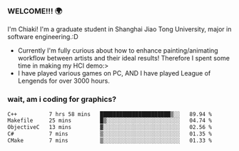 ### WELCOME!!! 🌍

I'm Chiaki! I'm a graduate student in Shanghai Jiao Tong University, major in software engineering.:D

-  Currently I'm fully curious about how to enhance painting/animating workflow between artists and their ideal results! Therefore I spent some time in making my HCI demo:>
-  I have played various games on PC, AND I have played League of Lengends for over 3000 hours.


### wait, am i coding for graphics?
<!--START_SECTION:waka-->

```txt
C++          7 hrs 58 mins   ██████████████████████▒░░   89.94 %
Makefile     25 mins         █▒░░░░░░░░░░░░░░░░░░░░░░░   04.74 %
ObjectiveC   13 mins         ▓░░░░░░░░░░░░░░░░░░░░░░░░   02.56 %
C#           7 mins          ▒░░░░░░░░░░░░░░░░░░░░░░░░   01.35 %
CMake        7 mins          ▒░░░░░░░░░░░░░░░░░░░░░░░░   01.33 %
```

<!--END_SECTION:waka-->

<!--
**Chiaki-meow/Chiaki-meow** is a ✨ _special_ ✨ repository because its `README.md` (this file) appears on your GitHub profile.

Here are some ideas to get you started:

- 🔭 I’m currently working on ...
- 🌱 I’m currently learning ...
- 👯 I’m looking to collaborate on ...
- 🤔 I’m looking for help with ...
- 💬 Ask me about ...
- 📫 How to reach me: ...
- 😄 Pronouns: ...
- ⚡ Fun fact: ...
-->
